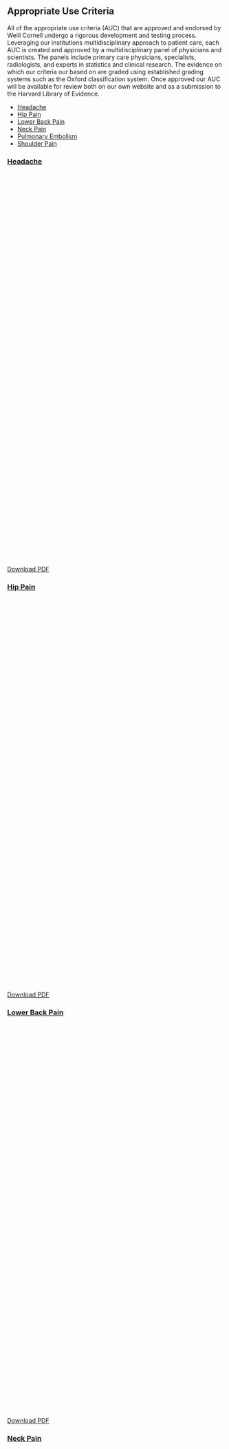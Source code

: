 ## Appropriate Use Criteria

All of the appropriate use criteria (AUC) that are approved and endorsed by Weill Cornell undergo a rigorous development and testing process.  Leveraging our institutions multidisciplinary approach to patient care, each AUC is created and approved by a multidisciplinary panel of physicians and scientists. The panels include primary care physicians, specialists, radiologists, and experts in statistics and clinical research. The evidence on which our criteria our based on are graded using established grading systems such as the Oxford classification system.  Once approved our AUC will be available for review both on our own website and as a submission to the Harvard Library of Evidence.

* [Headache](#headache)
* [Hip Pain](#hip-pain)
* [Lower Back Pain](#lower-back-pain)
* [Neck Pain](#neck-pain)
* [Pulmonary Embolism](#pulmonary-embolism)
* [Shoulder Pain](#shoulder-pain)

### [Headache][headache]

<object width="80%" height="900" src="auc_files/WCM_-_Headache__AUC_v9.pdf"></object>

[Download PDF][headache]

### [Hip Pain][hippain]

<object width="80%" height="900" src="auc_files/WCM_-_Hip_Pain_AUC_v6.pdf"></object>

[Download PDF][hippain]

### [Lower Back Pain][lowerbackpain]

<object width="80%" height="900" src="auc_files/WCM_-_LBP_AUC_v11_Download_Final_9-16.pdf"></object>

[Download PDF][lowerbackpain]

### [Neck Pain][neckpain]

<object width="80%" height="900" src="auc_files/WCM_-_Neck_Pain_AUC_v4.pdf"></object>

[Download PDF][neckpain]

### [Pulmonary Embolism][pe]

<object width="80%" height="900" src="auc_files/WCM_-_PE_AUC_Download_v5_Final_9-15.pdf"></object>

[Download PDF][pe]

### [Shoulder Pain][shoulder]

<object width="80%" height="900" src="auc_files/WCM_-_Shoulder_Pain_AUC_v8_Download_Final_9-17.pdf"></object>

[Download PDF][shoulder]


<script type='text/javascript'>
var links = document.links;

for (var i = 0; i < links.length; i++) {
  if (links[i].hostname != window.location.hostname) {
    links[i].target = '_blank';
  }
}
</script>

  [aucbackpain]: https://docs.google.com/spreadsheets/d/1fGB72y4sQ1a4cjbkFmkx7XH1p6dprUG_36_3hLZ-wOU/edit#gid=813947164
  [headache]: /auc_files/WCM_-_Headache__AUC_v9.pdf
  [hippain]: /auc_files/WCM_-_Hip_Pain_AUC_v6.pdf
  [lowerbackpain]: /auc_files/WCM_-_LBP_AUC_v11_Download_Final_9-16.pdf
  [neckpain]: /auc_files/WCM_-_Neck_Pain_AUC_v4.pdf
  [pe]: /auc_files/WCM_-_PE_AUC_Download_v5_Final_9-15.pdf
  [shoulder]: /auc_files/WCM_-_Shoulder_Pain_AUC_v8_Download_Final_9-17.pdf
